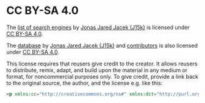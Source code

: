 # CC BY-SA 4.0

The [list of search engines](https://www.ditig.com/publications/list-of-web-search-engines) by [Jonas Jared Jacek (J15k)](https://www.j15k.com/) is licensed under [CC BY-SA 4.0](https://creativecommons.org/licenses/by-sa/4.0/).

The [database](https://github.com/uhk-ditig/web-search-engines/) by [Jonas Jared Jacek (J15k)](https://www.j15k.com/) and [contributors](https://github.com/uhk-ditig/web-search-engines//graphs/contributors) is also licensed under [CC BY-SA 4.0](https://creativecommons.org/licenses/by-sa/4.0/).

This license requires that reusers give credit to the creator. It allows reusers to distribute, remix, adapt, and build upon the material in any medium or format, for noncommercial purposes only. To give credit, provide a link back to the original source, the author, and the license e.g. like this:

```html
<p xmlns:cc="http://creativecommons.org/ns#" xmlns:dct="http://purl.org/dc/terms/"><a property="dct:title" rel="cc:attributionURL" href="https://www.ditig.com/publications/list-of-web-search-engines">Alternative search engines</a> by <a rel="cc:attributionURL dct:creator" property="cc:attributionName" href="https://www.j15k.com/">Jonas Jared Jacek</a> is licensed under <a href="https://creativecommons.org/licenses/by-sa/4.0/" target="_blank" rel="license noopener noreferrer">CC BY-SA 4.0</a>.</p>
```
